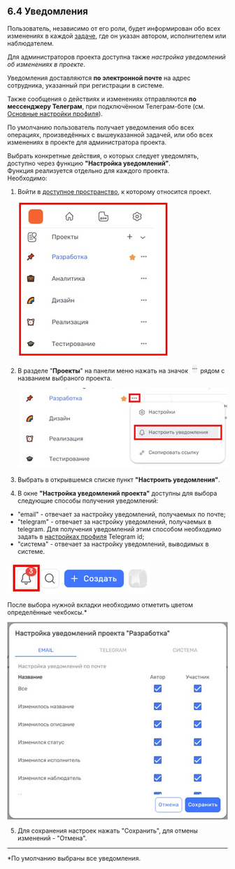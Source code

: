 ## 6.4 Уведомления

Пользователь, независимо от его роли, будет информирован обо всех изменениях в каждой [задаче](6_task.md), где он указан автором, исполнителем или наблюдателем.  

Для администраторов проекта доступна также *настройка уведомлений об изменениях в проекте*.

Уведомления доставляются **по электронной почте** на адрес сотрудника, указанный при регистрации в системе.

Также сообщения о действиях и изменениях отправляются **по мессенджеру Телеграм**, при подключённом Телеграм-боте (см. [Основные настройки профиля](2_profile/2.1_settings.md)).

По умолчанию пользователь получает уведомления обо всех операциях, произведённых с вышеуказанной задачей, или обо всех изменениях в проекте для администратора проекта.

Выбрать конкретные действия, о которых следует уведомлять, доступно через функцию **"Настройка уведомлений"**.  
Функция реализуется отдельно для каждого проекта.  
Необходимо:

1. Войти в [доступное пространство](4_workspace/4.1_me_workspaces.md), к которому относится проект.

   ![project-1](/imgs/project-1.jpg)

2. В разделе "**Проекты**" на панели меню нажать на значок ![три точки](/imgs/значок_3точки.jpg) рядом с названием выбраного проекта.

   ![настройка_уведомлений](/imgs/настройка_уведомлений.jpg)

3. Выбрать в открывшемся списке пункт **"Настроить уведомления"**.
4. В окне **"Настройка уведомлений проекта"** доступны для выбора следующие способы получения уведомлений:

- "email" - отвечает за настройку уведомлений, получаемых по почте;
- "telegram" - отвечает за настройку уведомлений, получаемых в telegram. Для получения уведомлений этим способом необходимо задать в [настройках профиля](2_profile/2.1_settings.md) Telegram id;
- "система" - отвечает за настройку уведомлений, выводимых в системе. 

![системные_уведомления](/imgs/системные_уведомления.jpg)

После выбора нужной вкладки необходимо отметить цветом определённые чекбоксы.*

   ![настройка_уведомлений_1](/imgs/настройка_уведомлений_1.jpg)

5. Для сохранения настроек нажать "Сохранить", для отмены изменений - "Отмена".



_____
*По умолчанию выбраны все уведомления.


